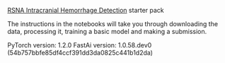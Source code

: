 [RSNA Intracranial Hemorrhage Detection](https://www.kaggle.com/c/rsna-intracranial-hemorrhage-detection/overview) starter pack

The instructions in the notebooks will take you through downloading the data, processing it, training a basic model and making a submission.

PyTorch version: 1.2.0
FastAi version: 1.0.58.dev0 (54b757bbfe85df4ccf391dd3da0825c441b1d2da)
